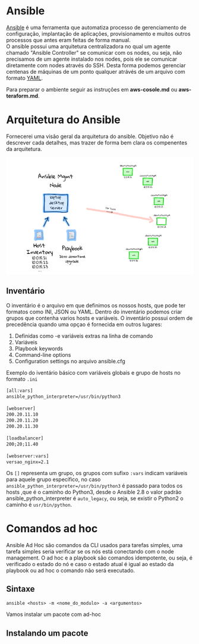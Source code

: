 # Ansible
  [Ansible](https://www.redhat.com/pt-br/technologies/management/ansible/what-is-ansible) é uma ferramenta que automatiza processo de gerenciamento de configuração, implantação de aplicações, provisionamento e muitos outros processos que antes eram feitas de forma manual. <br>
 O ansible possui uma arquitetura centralizadora no qual um agente chamado "Ansible Controller" se comunicar com os nodes, ou seja, não precisamos de um agente instalado nos nodes, pois ele se comunicar diretamente com nodes através do SSH. Desta forma podemos gerenciar centenas de máquinas de um ponto qualquer atrávés de um arquivo com formato [YAML](https://pt.wikipedia.org/wiki/YAML).
 
 Para preparar o ambiente seguir as instruções em **aws-cosole.md** ou **aws-teraform.md**.

# Arquitetura do Ansible
  Fornecerei uma visão geral da arquitetura do ansible. Objetivo não é descrever cada detalhes, mas trazer de forma bem clara os compenentes da arquitetura.
  
   <img src="https://github.com/kadeguilherme/ansible-basico/blob/main/images/architecture-simple.png">
   
##  Inventário 
  
  O inventário é o arquivo em que definimos os nossos hosts, que pode ter formatos como INI, JSON ou YAML. Dentro do inventário podemos criar grupos que contenha varios hosts e variáveis. O inventário possui ordem de precedência quando uma opçao é fornecida em outros lugares:

  1. Definidas como -e variáveis extras na linha de comando
  2. Variáveis
  3. Playbook keywords
  4. Command-line options
  5. Configuration settings no arquivo ansible.cfg
  
  Exemplo do iventário básico com variáveis globais e grupo de hosts no formato `.ini`
  
```
[all:vars]  
ansible_python_interpreter=/usr/bin/python3

[webserver]
200.20.11.10
200.20.11.20
200.20.11.30

[loadbalancer]
200;20;11.40

[webserver:vars]
versao_nginx=2.1
```
  Os `[]` representa um grupo, os grupos com sufixo `:vars` indicam variáveis para aquele grupo específico, no caso `ansible_python_interpreter=/usr/bin/python3` é passado para todos os hosts ,que é o caminho do Python3, desde o Ansible 2.8 o valor padrão ansible_python_interpreter é `auto_legacy`, ou seja, se existir o Python2 o caminho é `usr/bin/python`.
  
  
# Comandos ad hoc
Ansible Ad Hoc são comandos da CLI usados para tarefas simples, uma tarefa simples seria verificar se os nós está conectando com o node management. O ad hoc
 e a playbook são comandos idempotente, ou seja, é verificado o estado do nó e caso o estado atual é igual ao estado da playbook ou ad hoc o comando não será executado.
 ## Sintaxe 
 ```
 ansible <hosts> -m <nome_do_modulo> -a <argumentos>
 ```
 Vamos instalar um pacote com ad-hoc
  ## Instalando um pacote
 ```

 ```
 
 
 
